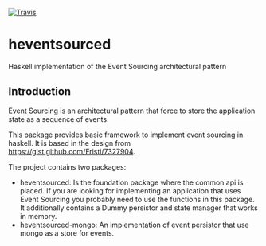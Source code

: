 [![Travis](https://img.shields.io/travis/frincon/heventsourced.svg?maxAge=2592000)](https://travis-ci.org/frincon/heventsourced)
# heventsourced
Haskell implementation of the Event Sourcing architectural pattern

## Introduction
Event Sourcing is an architectural pattern that force to store the application state as a sequence of events.

This package provides basic framework to implement event sourcing in haskell. It is based in the design from
https://gist.github.com/Fristi/7327904. 

The project contains two packages: 
- heventsourced: Is the foundation package where the common api is placed. If you are looking for implementing an application that uses Event Sourcing you probably need to use the functions in this package. It additionally contains a Dummy persistor and state manager that works in memory.
- heventsourced-mongo: An implementation of event persistor that use mongo as a store for events.
